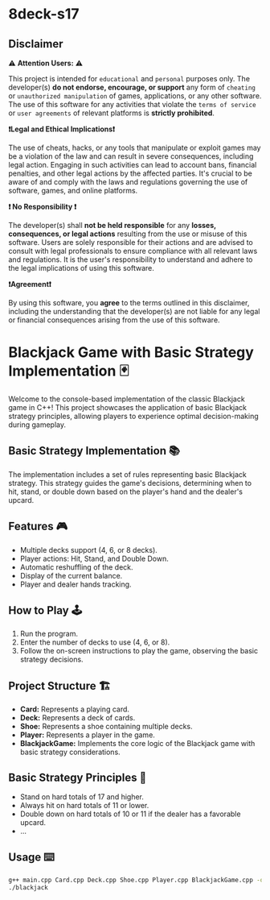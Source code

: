 # 8deck-s17

## Disclaimer

⚠️ **Attention Users:** ⚠️

This project is intended for `educational` and `personal` purposes only. The developer(s) **do not endorse, encourage, or support** any form of `cheating` or `unauthorized manipulation` of games, applications, or any other software. The use of this software for any activities that violate the `terms of service` or `user agreements` of relevant platforms is **strictly prohibited**.

**❗Legal and Ethical Implications❗**

The use of cheats, hacks, or any tools that manipulate or exploit games may be a violation of the law and can result in severe consequences, including legal action. Engaging in such activities can lead to account bans, financial penalties, and other legal actions by the affected parties. It's crucial to be aware of and comply with the laws and regulations governing the use of software, games, and online platforms.

**❗ No Responsibility ❗**

The developer(s) shall **not be held responsible** for any **losses, consequences, or legal actions** resulting from the use or misuse of this software. Users are solely responsible for their actions and are advised to consult with legal professionals to ensure compliance with all relevant laws and regulations. It is the user's responsibility to understand and adhere to the legal implications of using this software.

**❗Agreement❗**

By using this software, you **agree** to the terms outlined in this disclaimer, including the understanding that the developer(s) are not liable for any legal or financial consequences arising from the use of this software.
#
# Blackjack Game with Basic Strategy Implementation 🃏

Welcome to the console-based implementation of the classic Blackjack game in C++! This project showcases the application of basic Blackjack strategy principles, allowing players to experience optimal decision-making during gameplay.

## Basic Strategy Implementation 📚

The implementation includes a set of rules representing basic Blackjack strategy. This strategy guides the game's decisions, determining when to hit, stand, or double down based on the player's hand and the dealer's upcard.

## Features 🎮

- Multiple decks support (4, 6, or 8 decks).
- Player actions: Hit, Stand, and Double Down.
- Automatic reshuffling of the deck.
- Display of the current balance.
- Player and dealer hands tracking.

## How to Play 🕹️

1. Run the program.
2. Enter the number of decks to use (4, 6, or 8).
3. Follow the on-screen instructions to play the game, observing the basic strategy decisions.

## Project Structure 🏗️

- **Card:** Represents a playing card.
- **Deck:** Represents a deck of cards.
- **Shoe:** Represents a shoe containing multiple decks.
- **Player:** Represents a player in the game.
- **BlackjackGame:** Implements the core logic of the Blackjack game with basic strategy considerations.

## Basic Strategy Principles 🧠

- Stand on hard totals of 17 and higher.
- Always hit on hard totals of 11 or lower.
- Double down on hard totals of 10 or 11 if the dealer has a favorable upcard.
- ...

## Usage ⌨️

```bash
g++ main.cpp Card.cpp Deck.cpp Shoe.cpp Player.cpp BlackjackGame.cpp -o blackjack
./blackjack
